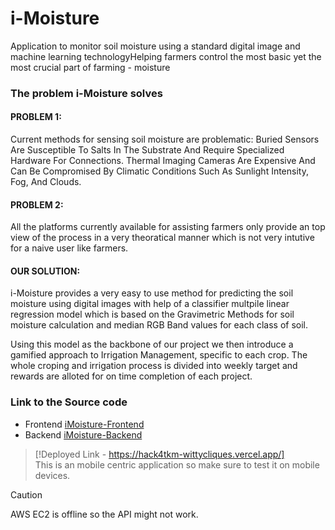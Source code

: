 # i-Moisture
Application to monitor soil moisture using a standard digital image and machine learning technologyHelping farmers control the most basic yet the most crucial part of farming - moisture

### The problem i-Moisture solves
#### PROBLEM 1:
Current methods for sensing soil moisture are problematic:
Buried Sensors Are Susceptible To Salts In The Substrate And Require Specialized Hardware For Connections.
Thermal Imaging Cameras Are Expensive And Can Be Compromised By Climatic Conditions Such As Sunlight Intensity, Fog, And Clouds.

#### PROBLEM 2:
All the platforms currently available for assisting farmers only provide an top view of the process in a very theoratical manner which is not very intutive for a naive user like farmers.

#### OUR SOLUTION:
i-Moisture provides a very easy to use method for predicting the soil moisture using digital images with help of a classifier multpile linear regression model which is based on the Gravimetric Methods for soil moisture calculation and median RGB Band values for each class of soil.

Using this model as the backbone of our project we then introduce a gamified approach to Irrigation Management, specific to each crop. The whole croping and irrigation process is divided into weekly target and rewards are alloted for on time completion of each project.

### Link to the Source code
- Frontend   [iMoisture-Frontend](https://github.com/March-Madnes/iMoisture-Frontend)
- Backend    [iMoisture-Backend](https://github.com/March-Madnes/iMoisture-Backend)

> [!Deployed Link - https://hack4tkm-wittycliques.vercel.app/]  
> This is an mobile centric application so make sure to test it on mobile devices.

> [!CAUTION]
> AWS EC2 is offline so the API might not work.

